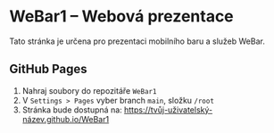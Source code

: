 # WeBar1 – Webová prezentace

Tato stránka je určena pro prezentaci mobilního baru a služeb WeBar.

## GitHub Pages
1. Nahraj soubory do repozitáře `WeBar1`
2. V `Settings > Pages` vyber branch `main`, složku `/root`
3. Stránka bude dostupná na: https://tvůj-uživatelský-název.github.io/WeBar1
